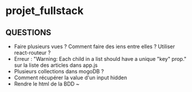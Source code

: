 # projet_fullstack

## QUESTIONS 

* Faire plusieurs vues ? Comment faire des iens entre elles ? Utiliser react-routeur ? 
* Erreur : "Warning: Each child in a list should have a unique "key" prop." sur la liste des articles dans app.js
* Plusieurs collections dans mogoDB ? 
* Comment récupérer la value d'un input hidden
* Rendre le html de la BDD ~

